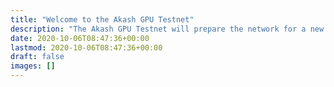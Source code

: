 ```yaml
---
title: "Welcome to the Akash GPU Testnet"
description: "The Akash GPU Testnet will prepare the network for a new era of hosting and running open-source AI models. To ensure that Akash is ready to become the open marketplace for AI, various AI models will need to be tested across many different types of GPUs. This will ensure that the network is production-capable and ready to scale, along with providing benchmarking data to position Akash competitively."
date: 2020-10-06T08:47:36+00:00
lastmod: 2020-10-06T08:47:36+00:00
draft: false
images: []
---
```



